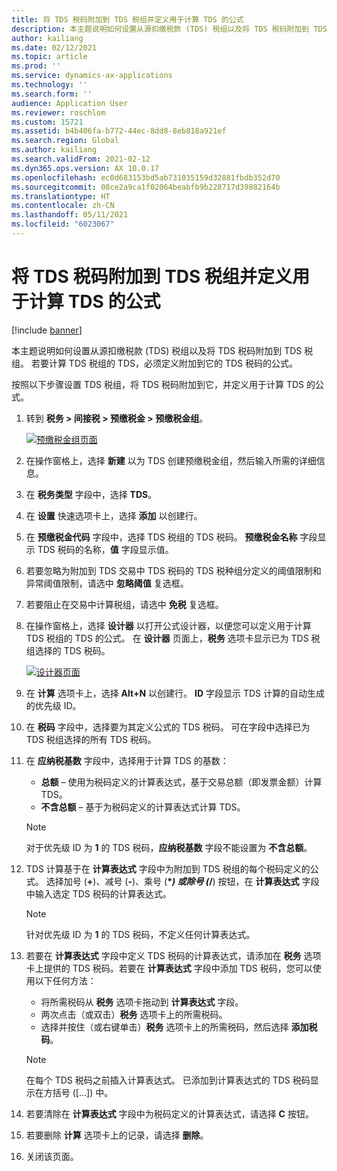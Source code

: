 ```yaml
---
title: 将 TDS 税码附加到 TDS 税组并定义用于计算 TDS 的公式
description: 本主题说明如何设置从源扣缴税款 (TDS) 税组以及将 TDS 税码附加到 TDS 税组。 若要计算 TDS 税组的 TDS，必须定义附加到它的 TDS 税码的公式。
author: kailiang
ms.date: 02/12/2021
ms.topic: article
ms.prod: ''
ms.service: dynamics-ax-applications
ms.technology: ''
ms.search.form: ''
audience: Application User
ms.reviewer: roschlom
ms.custom: 15721
ms.assetid: b4b406fa-b772-44ec-8dd8-8eb818a921ef
ms.search.region: Global
ms.author: kailiang
ms.search.validFrom: 2021-02-12
ms.dyn365.ops.version: AX 10.0.17
ms.openlocfilehash: ec0d683153bd5ab731035159d32881fbdb352d70
ms.sourcegitcommit: 08ce2a9ca1f02064beabfb9b228717d39882164b
ms.translationtype: HT
ms.contentlocale: zh-CN
ms.lasthandoff: 05/11/2021
ms.locfileid: "6023067"
---
```

# <a name="attach-tds-tax-codes-to-tds-tax-groups-and-define-the-formula-for-calculating-tds"></a>将 TDS 税码附加到 TDS 税组并定义用于计算 TDS 的公式

[!include [banner](../includes/banner.md)]

本主题说明如何设置从源扣缴税款 (TDS) 税组以及将 TDS 税码附加到 TDS 税组。 若要计算 TDS 税组的 TDS，必须定义附加到它的 TDS 税码的公式。

按照以下步骤设置 TDS 税组，将 TDS 税码附加到它，并定义用于计算 TDS 的公式。

1. 转到 **税务 \> 间接税 \> 预缴税金 \> 预缴税金组**。

    [![预缴税金组页面](./media/apac-ind-TDS-29.png)](./media/apac-ind-TDS-29.png)

2. 在操作窗格上，选择 **新建** 以为 TDS 创建预缴税金组，然后输入所需的详细信息。
3. 在 **税务类型** 字段中，选择 **TDS**。
4. 在 **设置** 快速选项卡上，选择 **添加** 以创建行。
5. 在 **预缴税金代码** 字段中，选择 TDS 税组的 TDS 税码。 **预缴税金名称** 字段显示 TDS 税码的名称，**值** 字段显示值。
6. 若要忽略为附加到 TDS 交易中 TDS 税码的 TDS 税种组分定义的阈值限制和异常阈值限制，请选中 **忽略阈值** 复选框。
7. 若要阻止在交易中计算税组，请选中 **免税** 复选框。
8. 在操作窗格上，选择 **设计器** 以打开公式设计器，以便您可以定义用于计算 TDS 税组的 TDS 的公式。 在 **设计器** 页面上，**税务** 选项卡显示已为 TDS 税组选择的 TDS 税码。

    [![设计器页面](./media/apac-ind-TDS-30.png)](./media/apac-ind-TDS-30.png)

9. 在 **计算** 选项卡上，选择 **Alt+N** 以创建行。 **ID** 字段显示 TDS 计算的自动生成的优先级 ID。
10. 在 **税码** 字段中，选择要为其定义公式的 TDS 税码。 可在字段中选择已为 TDS 税组选择的所有 TDS 税码。
11. 在 **应纳税基数** 字段中，选择用于计算 TDS 的基数：

    - **总额** – 使用为税码定义的计算表达式，基于交易总额（即发票金额）计算 TDS。
    - **不含总额** – 基于为税码定义的计算表达式计算 TDS。

    > [!NOTE]
    > 对于优先级 ID 为 **1** 的 TDS 税码，**应纳税基数** 字段不能设置为 **不含总额**。

12. TDS 计算基于在 **计算表达式** 字段中为附加到 TDS 税组的每个税码定义的公式。 选择加号 (**+**)、减号 (**-**)、乘号 (**\**_) 或除号 (_*/**) 按钮，在 **计算表达式** 字段中输入选定 TDS 税码的计算表达式。

    > [!NOTE]
    > 针对优先级 ID 为 **1** 的 TDS 税码，不定义任何计算表达式。

13. 若要在 **计算表达式** 字段中定义 TDS 税码的计算表达式，请添加在 **税务** 选项卡上提供的 TDS 税码。若要在 **计算表达式** 字段中添加 TDS 税码，您可以使用以下任何方法：

    - 将所需税码从 **税务** 选项卡拖动到 **计算表达式** 字段。
    - 两次点击（或双击）**税务** 选项卡上的所需税码。
    - 选择并按住（或右键单击）**税务** 选项卡上的所需税码，然后选择 **添加税码**。

    > [!NOTE]
    > 在每个 TDS 税码之前插入计算表达式。 已添加到计算表达式的 TDS 税码显示在方括号 (\[...\]) 中。

14. 若要清除在 **计算表达式** 字段中为税码定义的计算表达式，请选择 **C** 按钮。
15. 若要删除 **计算** 选项卡上的记录，请选择 **删除**。
16. 关闭该页面。
